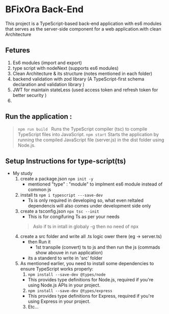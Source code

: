 # BFixOra Back-End
This project is a TypeScript-based back-end application with es6 modules  that serves as the server-side component for a web application.with clean Architecture

## Fetures
1. Es6 modules (import and export)
2. type script with nodeNext (supports es6 modules)
3. Clean Architecture & its structure (notes mentioned in each folder)
4. backend validation with zod library (A TypeScript-first schema declaration and validation library )
5. JWT for maintain stateLess (used access token and refresh token for  better security )
6. 
      

## Run the application :
> ```npm run build ```
   Runs the TypeScript compiler (tsc) to compile TypeScript files into JavaScript.
> ```npm start```
   Starts the application by running the compiled JavaScript file (server.js) in the dist folder using Node.js.


## Setup Instructions for type-script(ts)
- My study 
   1. create a package.json  ```npm init -y```
         * mentioned "type" : "module" to implment  es6 module instead of common js
   2. install ts  ```npm i typescript ---save-dev```
         * Ts is only required in developing so, what even reltaled dependencis will also comes under development side only 
   3. create a tsconfig.json ```npx tsc --init```
         * This is for congifuring Ts as per your needs 
         > Aslo if ts in intall in globaly -g then no need of npx 
   4.  create a src folder and write all .ts logic ower there (eg -> server.ts)
         * then Run it
            - 1st transpile (convert) ts to js and then run the js  (commads show abouve in run application)
         * its a standerd to write in 'src' folder 
   5. As mentioned earlier, you need to install some dependencies to ensure TypeScript works properly:
      1. `npm install --save-dev @types/node`  
      - This provides type definitions for Node.js, required if you're using Node.js APIs in your project.
      2. `npm install --save-dev @types/express`  
      - This provides type definitions for Express, required if you're using Express in your project.
      3. Etc... 





